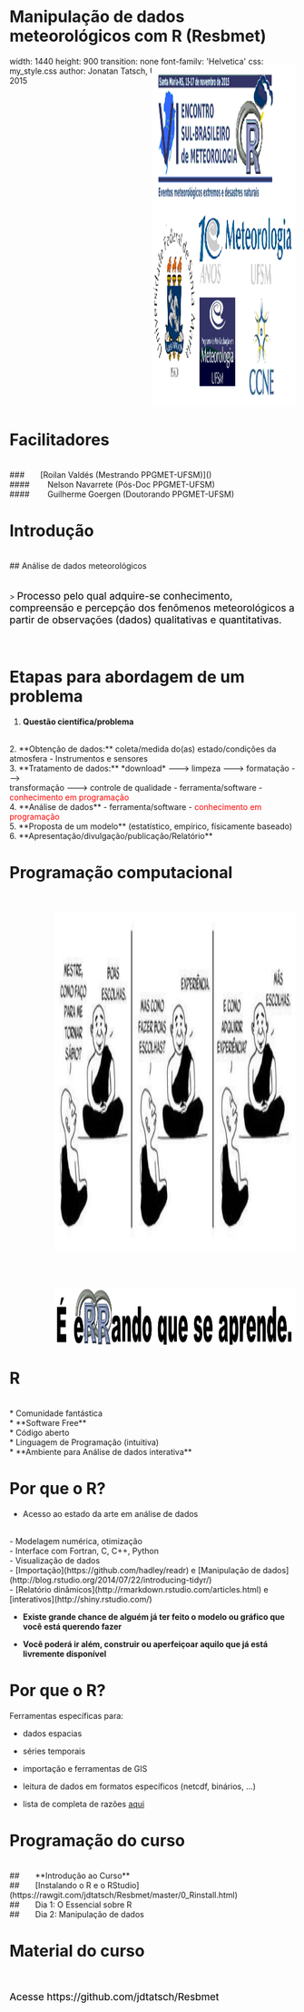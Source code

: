 Manipulação de dados meteorológicos com R (Resbmet)
========================================================
width: 1440
height: 900
transition: none
font-family: 'Helvetica'
css: my_style.css
author: Jonatan Tatsch, UFSM
date: Santa Maria, 16, Nov de 2015

</style>
<div class="midcenter" style="margin-left:250px; margin-top:-50px;">
<img src="figs/logos.png" height="600px" width="1000px" />
</div>

Facilitadores
=======================
<br/>
### &nbsp;&nbsp;&nbsp;&nbsp;&nbsp;&nbsp;[Roilan Valdés (Mestrando PPGMET-UFSM)]()
<br/>
#### &nbsp;&nbsp;&nbsp;&nbsp;&nbsp;&nbsp; Nelson Navarrete (Pós-Doc PPGMET-UFSM)
<br/>
#### &nbsp;&nbsp;&nbsp;&nbsp;&nbsp;&nbsp; Guilherme Goergen (Doutorando PPGMET-UFSM)


Introdução
=======================
<br/>
## Análise de dados meteorológicos 
<br/> 
<br/>
<br/>
> <span style="color:black; font-size:1.25em;">Processo pelo qual adquire-se conhecimento, compreensão e percepção dos fenômenos meteorológicos a partir de observações (dados) qualitativas e quantitativas.</span>

<br/>
<br/>
<br/>

Etapas para abordagem de um problema
=======================

 1. **Questão científica/problema**
<br/>
 2. **Obtenção de dados:** coleta/medida do(as) estado/condições da atmosfera
    - Instrumentos e sensores
<br/>
 3. **Tratamento de dados:**
    *download* ---> limpeza ---> formatação ---> <br/>
     transformação ---> controle de qualidade
       - ferramenta/software
         - <span style="color: red">conhecimento em programação</span>
<br/>
 4. **Análise de dados**
    - ferramenta/software
      - <span style="color: red">conhecimento em programação</span>
<br/>      
 5. **Proposta de um modelo** (estatístico, empírico, físicamente baseado)
<br/> 
 6. **Apresentação/divulgação/publicação/Relatório**



Programação computacional
=======================

</style>
<div class="midcenter" style="margin-left:80px; margin-top:50px;">
<img src="figs/mas_escolhas.jpg" height="600px" width="1200px" />
</div>

</style>
<div class="midcenter" style="margin-left:80px; margin-top:60px;">
<img src="figs/errando_aprende.png" height="100px" width="1100px" />
</div>

R
=======================
<br/>  
* Comunidade fantástica
<br/>  
* **Software Free**
<br/>  
* Código aberto
<br/>  
* Linguagem de Programação (intuitiva)
<br/>  
* **Ambiente para Análise de dados interativa**


Por que o R?
=======================
-  Acesso ao estado da arte em análise de dados
<br/>  
- Modelagem numérica, otimização
<br/>  
- Interface com Fortran, C, C++, Python
<br/>  
- Visualização de dados
<br/>  
- [Importação](https://github.com/hadley/readr) e [Manipulação de dados](http://blog.rstudio.org/2014/07/22/introducing-tidyr/)
<br/>  
- [Relatório dinâmicos](http://rmarkdown.rstudio.com/articles.html) e [interativos](http://shiny.rstudio.com/)

- **Existe grande chance de alguém já ter feito o modelo ou gráfico que você está querendo fazer**

- **Você poderá ir além, construir ou aperfeiçoar aquilo que já está livremente disponível**


Por que o R?
=======================

Ferramentas específicas para:

* dados espacias

* séries temporais

* importação e ferramentas de GIS

* leitura de dados em formatos específicos (netcdf, binários, ...)

* lista de completa de razões [aqui](https://www.youtube.com/watch?v=UgPX49gkby4)


Programação do curso
=======================

<br/>
## &nbsp;&nbsp;&nbsp;&nbsp;&nbsp;&nbsp;**Introdução ao Curso**
<br/>
## &nbsp;&nbsp;&nbsp;&nbsp;&nbsp;&nbsp;[Instalando o R e o RStudio](https://rawgit.com/jdtatsch/Resbmet/master/0_Rinstall.html)
<br/>
## &nbsp;&nbsp;&nbsp;&nbsp;&nbsp;&nbsp;Dia 1: O Essencial sobre R
<br/>
## &nbsp;&nbsp;&nbsp;&nbsp;&nbsp;&nbsp;Dia 2: Manipulação de dados

Material do curso
=======================
<br/>
<br/>
<span style="color:black; font-size:1.25em;">Acesse https://github.com/jdtatsch/Resbmet</span>
